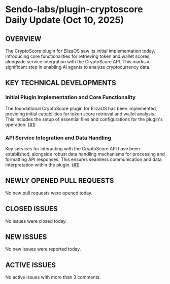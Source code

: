# Sendo-labs/plugin-cryptoscore Daily Update (Oct 10, 2025)
## OVERVIEW 
The CryptoScore plugin for ElizaOS saw its initial implementation today, introducing core functionalities for retrieving token and wallet scores, alongside service integration with the CryptoScore API. This marks a significant step in enabling AI agents to analyze cryptocurrency data.

## KEY TECHNICAL DEVELOPMENTS

### Initial Plugin Implementation and Core Functionality
The foundational CryptoScore plugin for ElizaOS has been implemented, providing initial capabilities for token score retrieval and wallet analysis. This includes the setup of essential files and configurations for the plugin's operation. ([#1](https://github.com/Sendo-labs/plugin-cryptoscore/pull/1))

### API Service Integration and Data Handling
Key services for interacting with the CryptoScore API have been established, alongside robust data handling mechanisms for processing and formatting API responses. This ensures seamless communication and data interpretation within the plugin. ([#1](https://github.com/Sendo-labs/plugin-cryptoscore/pull/1))

## NEWLY OPENED PULL REQUESTS
No new pull requests were opened today.

## CLOSED ISSUES
No issues were closed today.

## NEW ISSUES
No new issues were reported today.

## ACTIVE ISSUES
No active issues with more than 3 comments.